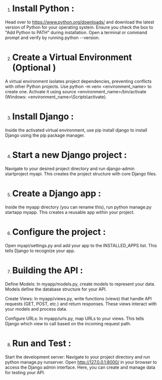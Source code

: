 

1. # Install Python :
 Head over to https://www.python.org/downloads/ and download the latest version of Python for your operating system. Ensure you check the box to "Add Python to PATH" during installation. Open a terminal or command prompt and verify by running python --version.

2. # Create a Virtual Environment (Optional )
 A virtual environment isolates project dependencies, preventing conflicts with other Python projects. Use python -m venv <environment_name> to create one. Activate it using source <environment_name>/bin/activate (Windows: <environment_name>\Scripts\activate).

3. # Install Django :
 Inside the activated virtual environment, use pip install django to install Django using the pip package manager.

4. # Start a new Django project :
 Navigate to your desired project directory and run django-admin startproject myapi. This creates the project structure with core Django files.

5. # Create a Django app :
 Inside the myapp directory (you can rename this), run python manage.py startapp myapp. This creates a reusable app within your project.

6. # Configure the project :
 Open myapi/settings.py and add your app to the INSTALLED_APPS list. This tells Django to recognize your app.

7. # Building the API :

Define Models: In myapp/models.py, create models to represent your data. Models define the database structure for your API.

Create Views:  In myapp/views.py, write functions (views) that handle API requests (GET, POST, etc.) and return responses. These views interact with your models and process data.

Configure URLs: In myapp/urls.py, map URLs to your views. This tells Django which view to call based on the incoming request path.

8. # Run and Test  :

Start the development server: Navigate to your project directory and run python manage.py runserver. Open http://127.0.0.1:8000/ in your browser to access the Django admin interface. Here, you can create and manage data for testing your API.
